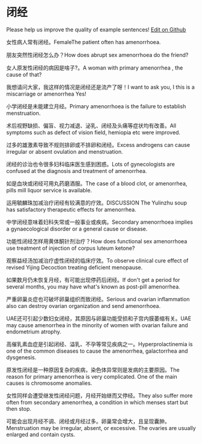 # 闭经

Please help us improve the quality of example sentences! [Edit on Github](https://github.com/jiyushe/jiyu-example-sentence-source/blob/main/chinese/bijing_1.md)

<p><span class="chinese">女性病人常有闭经。</span><span class="english">FemaleThe patient often has amenorrhoea.</span></p>

<p><span class="chinese">朋友突然性闭经怎么办？</span><span class="english">How does abrupt sex amenorrhoea do the friend?</span></p>

<p><span class="chinese">女人原发性闭经的病因是啥子?。</span><span class="english">A woman with primary amenorrhea , the cause of that?</span></p>

<p><span class="chinese">我想请问大家，我这样的情况是闭经还是流产了呀！</span><span class="english">I want to ask you, I this is a miscarriage or amenorrhea Yes!</span></p>

<p><span class="chinese">小学闭经是未能建立月经。</span><span class="english">Primary amenorrhoea is the failure to establish menstruation.</span></p>

<p><span class="chinese">术后视野缺损、偏盲、视力减退、泌乳、闭经及头痛等症状均有改善。</span><span class="english">All symptoms such as defect of vision field, hemiopia etc were improved.</span></p>

<p><span class="chinese">过多的雄激素导致不规则排卵或不排卵和闭经。</span><span class="english">Excess androgens can cause irregular or absent ovulation and menstruation.</span></p>

<p><span class="chinese">闭经的诊治也令很多妇科临床医生感到困惑。</span><span class="english">Lots of gynecologists are confused at the diagnosis and treatment of amenorrhea.</span></p>

<p><span class="chinese">如是血块或闭经可用丸药磨酒服。</span><span class="english">The case of a blood clot, or amenorrhea, pills mill liquor service is available.</span></p>

<p><span class="chinese">运用毓麟珠加减治疗闭经有较满意的疗效。</span><span class="english">DISCUSSION The Yulinzhu soup has satisfactory therapeutic effects for amenorrhea.</span></p>

<p><span class="chinese">中学闭经意味着妇科失常或一般事业或疾病。</span><span class="english">Secondary amenorrhoea implies a gynaecological disorder or a general cause or disease.</span></p>

<p><span class="chinese">功能性闭经怎样用黄体酮针剂治疗？</span><span class="english">How does functional sex amenorrhoea use treatment of injection of corpus luteum ketone?</span></p>

<p><span class="chinese">观察益经汤加减治疗虚性闭经的临床疗效。</span><span class="english">To observe clinical cure effect of revised Yijing Decoction treating deficient menopause.</span></p>

<p><span class="chinese">如果数月仍未恢复月经，有可能出现停药后闭经。</span><span class="english">If don't get a period for several months, you may have what's known as post-pill amenorrhea.</span></p>

<p><span class="chinese">严重卵巢炎症也可破坏卵巢组织而致闭经。</span><span class="english">Serious and ovarian inflammation also can destroy ovarian organization and send amenorrhoea.</span></p>

<p><span class="chinese">UAE还可引起少数妇女闭经，其原因与卵巢功能受损和子宫内膜萎缩有关。</span><span class="english">UAE may cause amenorrhea in the minority of women with ovarian failure and endometrium atrophy.</span></p>

<p><span class="chinese">高催乳素血症是引起闭经、溢乳、不孕等常见疾病之一。</span><span class="english">Hyperprolactinemia is one of the common diseases to cause the amenorrhea, galactorrhea and dysgenesis.</span></p>

<p><span class="chinese">原发性闭经是一种原因复杂的疾病，染色体异常则是发病的主要原因。</span><span class="english">The reason for primary amenorrhea is very complicated. One of the main causes is chromosome anomalies.</span></p>

<p><span class="chinese">女性同样会遭受继发性闭经问题，月经开始继而又停经。</span><span class="english">They also suffer more often from secondary amenorrhea, a condition in which menses start but then stop.</span></p>

<p><span class="chinese">可能会出现月经不调、闭经或月经过多。卵巢常会增大，且呈现囊肿。</span><span class="english">Menstruation may be irregular, absent, or excessive. The ovaries are usually enlarged and contain cysts.</span></p>

